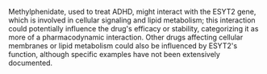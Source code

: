 Methylphenidate, used to treat ADHD, might interact with the ESYT2 gene, which is involved in cellular signaling and lipid metabolism; this interaction could potentially influence the drug's efficacy or stability, categorizing it as more of a pharmacodynamic interaction. Other drugs affecting cellular membranes or lipid metabolism could also be influenced by ESYT2's function, although specific examples have not been extensively documented.